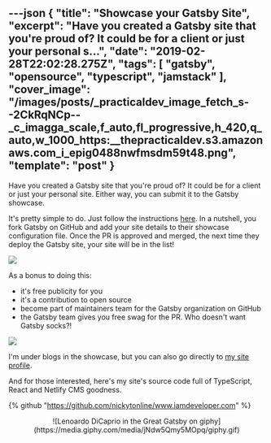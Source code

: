 ---json
{
  "title": "Showcase your Gatsby Site",
  "excerpt": "Have you created a Gatsby site that you're proud of? It could be for a client or just your personal s...",
  "date": "2019-02-28T22:02:28.275Z",
  "tags": [
    "gatsby",
    "opensource",
    "typescript",
    "jamstack"
  ],
  "cover_image": "/images/posts/_practicaldev_image_fetch_s--2CkRqNCp--_c_imagga_scale,f_auto,fl_progressive,h_420,q_auto,w_1000_https:__thepracticaldev.s3.amazonaws.com_i_epig0488nwfmsdm59t48.png",
  "template": "post"
}
---
Have you created a Gatsby site that you're proud of? It could be for a client or just your personal site. Either way, you can submit it to the Gatsby showcase.

It's pretty simple to do. Just follow the instructions [here](https://www.gatsbyjs.org/contributing/site-showcase-submissions/). In a nutshell, you fork Gatsby on GitHub and add your site details to their showcase configuration file. Once the PR is approved and merged, the next time they deploy the Gatsby site, your site will be in the list!

![](https://thepracticaldev.s3.amazonaws.com/i/1qyylin8phaa942uauik.png)

As a bonus to doing this:

* it's free publicity for you
* it's a contribution to open source
* become part of maintainers team for the Gatsby organization on GitHub
* the Gatsby team gives you free swag for the PR. Who doesn't want Gatsby socks?!

![](https://thepracticaldev.s3.amazonaws.com/i/dywep9yqgqj2rkiluc9o.png)

I'm under blogs in the showcase, but you can also go directly to [my site profile](https://www.gatsbyjs.org/showcase/www.iamdeveloper.com).


And for those interested, here's my site's source code full of TypeScript, React and Netlify CMS goodness.

{% github "https://github.com/nickytonline/www.iamdeveloper.com" %}

<center>
![Lenoardo DiCaprio in the Great Gatsby on giphy](https://media.giphy.com/media/jNdw5Qmy5MOpq/giphy.gif)
</center>





